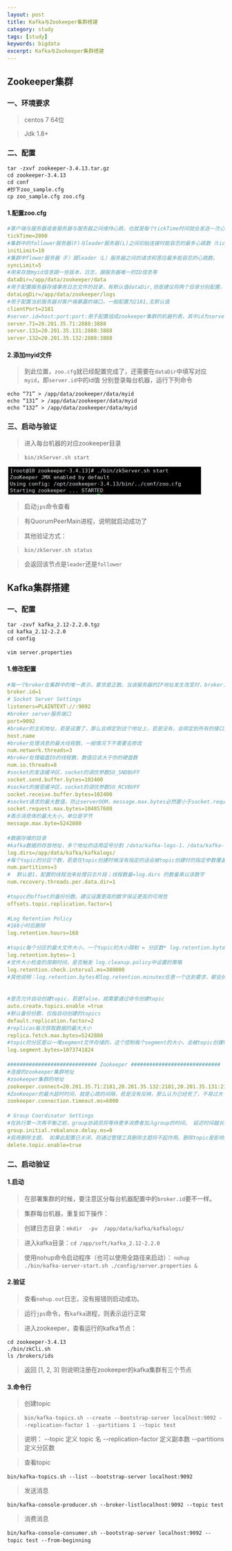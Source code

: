 ```yaml
--- 
layout: post 
title: Kafka与Zookeeper集群搭建
category: study 
tags: [study] 
keywords: bigdata 
excerpt: Kafka与Zookeeper集群搭建 
--- 
```


## Zookeeper集群
### 一、环境要求

> centos 7 64位

> Jdk 1.8+

### 二、配置

```text
tar -zxvf zookeeper-3.4.13.tar.gz
cd zookeeper-3.4.13
cd conf
#抄下zoo_sample.cfg
cp zoo_sample.cfg zoo.cfg

```



#### 1.配置zoo.cfg

```yaml
#客户端与服务器或者服务器与服务器之间维持心跳，也就是每个tickTime时间就会发送一次心跳
tickTime=2000 
#集群中的follower服务器(F)与leader服务器(L)之间初始连接时能容忍的最多心跳数（tickTime的数量）
initLimit=10
#集群中flower服务器（F）跟leader（L）服务器之间的请求和答应最多能容忍的心跳数。
syncLimit=5
#用来存放myid信息跟一些版本，日志，跟服务器唯一的ID信息等
dataDir=/app/data/zookeeper/data
#用于配置服务器存储事务日志文件的目录，有默认值dataDir,但是建议将两个目录分别配置，防止磁盘的并发读写，影响服务器性能
dataLogDir=/app/data/zookeeper/logs 
#用于配置当前服务器对客户端暴露的端口，一般配置为2181,无默认值
clientPort=2181
#server.id=host:port:port:用于配置组成zookeeper集群的机器列表，其中id为serverId,与myid文件中的值对应。第一个端口用于指定Leader服务器和Follewer服务器进行运行时通信和数据同步所使用的端口，第二个端口用于进行Leader选举过程中的投票通信
server.71=20.201.35.71:2888:3888
server.131=20.201.35.131:2888:3888
server.132=20.201.35.132:2888:3888
```


#### 2.添加myid文件

> 到此位置，`zoo.cfg`就已经配置完成了，还需要在`dataDir`中填写对应`myid`，即`server.id`中的id值
分别登录每台机器，运行下列命令

```text
echo “71” > /app/data/zookeeper/data/myid
echo “131” > /app/data/zookeeper/data/myid
echo “132” > /app/data/zookeeper/data/myid
```


### 三、启动与验证

> 进入每台机器的对应zookeeper目录

> `bin/zkServer.sh start`

![图片](/assets/images/2020/kafka/kafka01.png)

> 启动`jps`命令查看

> 有QuorumPeerMain进程，说明就启动成功了

> 其他验证方式：

> `bin/zkServer.sh status`

> 会返回该节点是`leader`还是`follower`

## Kafka集群搭建
### 一、配置

```text
tar -zxvf kafka_2.12-2.2.0.tgz
cd kafka_2.12-2.2.0
cd config

vim server.properties
```

#### 1.修改配置

```yaml
#每一个broker在集群中的唯一表示，要求是正数。当该服务器的IP地址发生改变时，broker.id没有变化，则不会影响consumers的消息情况
broker.id=1
# Socket Server Settings 
listeners=PLAINTEXT://:9092
#broker server服务端口
port=9092
#broker的主机地址，若是设置了，那么会绑定到这个地址上，若是没有，会绑定到所有的接口上，并将其中之一发送到ZK，一般不设置
host.name
#broker处理消息的最大线程数，一般情况下不需要去修改
num.network.threads=3
#broker处理磁盘IO的线程数，数值应该大于你的硬盘数
num.io.threads=8
#socket的发送缓冲区，socket的调优参数SO_SNDBUFF
socket.send.buffer.bytes=102400
#socket的接受缓冲区，socket的调优参数SO_RCVBUFF
socket.receive.buffer.bytes=102400
#socket请求的最大数值，防止serverOOM，message.max.bytes必然要小于socket.request.max.bytes，会被topic创建时的指定参数覆盖
socket.request.max.bytes=104857600
#表示消息体的最大大小，单位是字节
message.max.byte=5242880

#数据存储的目录
#kafka数据的存放地址，多个地址的话用逗号分割 /data/kafka-logs-1，/data/kafka-logs-
log.dirs=/app/data/kafka/kafkalogs/
#每个topic的分区个数，若是在topic创建时候没有指定的话会被topic创建时的指定参数覆盖
num.partitions=3
#  默认是1，配置的线程池来处理日志片段；线程数量=log.dirs 的数量乘以该数字
num.recovery.threads.per.data.dir=1

#topic的offset的备份份数。建议设置更高的数字保证更高的可用性
offsets.topic.replication.factor=1

#Log Retention Policy 
#168小时后删除
log.retention.hours=168

#topic每个分区的最大文件大小，一个topic的大小限制 = 分区数* log.retention.bytes。-1没有大小限制
log.retention.bytes=-1
#文件大小检查的周期时间，是否触发 log.cleanup.policy中设置的策略
log.retention.check.interval.ms=300000
#其他说明：log.retention.bytes和log.retention.minutes任意一个达到要求，都会执行删除，会被topic创建时的指定参数覆盖；log.retention.bytes和log.retention.minutes任意一个达到要求，都会执行删除，会被topic创建时的指定参数覆盖


#是否允许自动创建topic，若是false，就需要通过命令创建topic
auto.create.topics.enable =true
#默认备份份数，仅指自动创建的topics
default.replication.factor=2
#replicas每次获取数据的最大大小
replica.fetch.max.bytes=5242880
#topic的分区是以一堆segment文件存储的，这个控制每个segment的大小，会被topic创建时的指定参数覆盖
log.segment.bytes=1073741824

############################# Zookeeper #############################
#连接的zookeeper集群地址
#zookeeper集群的地址
zookeeper.connect=20.201.35.71:2181,20.201.35.132:2181,20.201.35.131:2181
#ZooKeeper的最大超时时间，就是心跳的间隔，若是没有反映，那么认为已经死了，不易过大
zookeeper.connection.timeout.ms=6000

# Group Coordinator Settings 
#在执行第一次再平衡之前，group协调员将等待更多消费者加入group的时间。 延迟时间越长意味着重新平衡的可能性越小，但是等待处理开始的时间增加。
group.initial.rebalance.delay.ms=0
#启用删除主题。 如果此配置已关闭，则通过管理工具删除主题将不起作用。删除topic是影响注册在/admin/delete_topics的监听
delete.topic.enable=true
```


### 二、启动验证

#### 1.启动

> 在部署集群的时候，要注意区分每台机器配置中的`broker.id`要不一样。

> 集群每台机器，重复如下操作：

> 创建日志目录：`mkdir  -pv  /app/data/kafka/kafkalogs/ `

> 进入kafka目录：`cd /app/soft/kafka_2.12-2.2.0`

>使用nohup命令启动程序（也可以使用全路径来启动）：
`nohup ./bin/kafka-server-start.sh ./config/server.properties & `

#### 2.验证

> 查看`nohup.out`日志，没有报错则启动成功。

> 运行`jps`命令，有`kafka`进程，则表示运行正常

> 进入zookeeper，查看运行的kafka节点：

```text
cd zookeeper-3.4.13
./bin/zkCli.sh 
ls /brokers/ids
```

> 返回 [1, 2, 3] 则说明注册在zookeeper的kafka集群有三个节点

#### 3.命令行

> 创建topic

> `bin/kafka-topics.sh --create --bootstrap-server localhost:9092 --replication-factor 1 --partitions 1 --topic test`

>说明：
>   --topic 定义 topic 名 
>   --replication-factor  定义副本数 
>   --partitions  定义分区数

> 查看topic

`bin/kafka-topics.sh --list --bootstrap-server localhost:9092`

> 发送消息

`bin/kafka-console-producer.sh --broker-listlocalhost:9092 --topic test`

> 消费消息

`bin/kafka-console-consumer.sh --bootstrap-server localhost:9092 --topic test --from-beginning`
